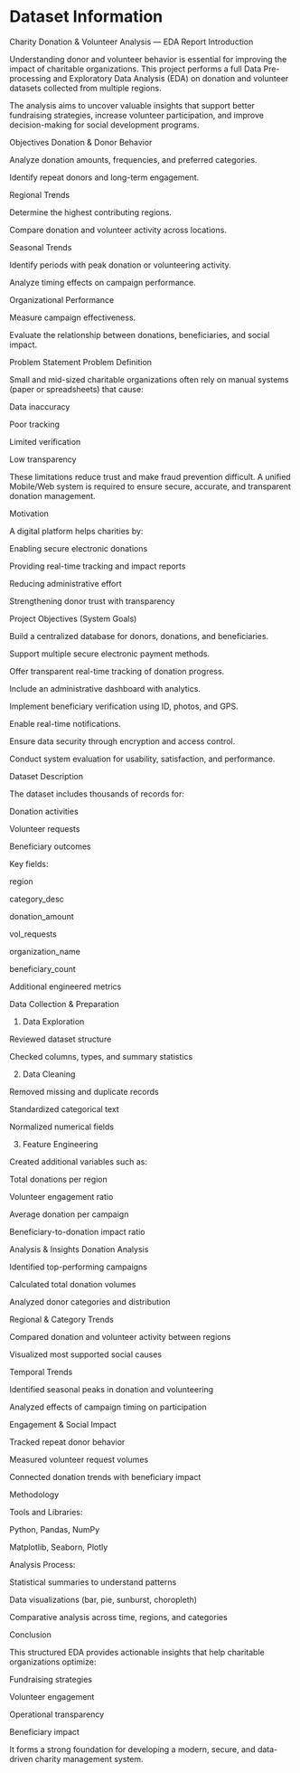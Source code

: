 # Dataset Information

Charity Donation & Volunteer Analysis — EDA Report
Introduction

Understanding donor and volunteer behavior is essential for improving the impact of charitable organizations.
This project performs a full Data Pre-processing and Exploratory Data Analysis (EDA) on donation and volunteer datasets collected from multiple regions.

The analysis aims to uncover valuable insights that support better fundraising strategies, increase volunteer participation, and improve decision-making for social development programs.

Objectives
Donation & Donor Behavior

Analyze donation amounts, frequencies, and preferred categories.

Identify repeat donors and long-term engagement.

Regional Trends

Determine the highest contributing regions.

Compare donation and volunteer activity across locations.

Seasonal Trends

Identify periods with peak donation or volunteering activity.

Analyze timing effects on campaign performance.

Organizational Performance

Measure campaign effectiveness.

Evaluate the relationship between donations, beneficiaries, and social impact.

Problem Statement
Problem Definition

Small and mid-sized charitable organizations often rely on manual systems (paper or spreadsheets) that cause:

Data inaccuracy

Poor tracking

Limited verification

Low transparency

These limitations reduce trust and make fraud prevention difficult.
A unified Mobile/Web system is required to ensure secure, accurate, and transparent donation management.

Motivation

A digital platform helps charities by:

Enabling secure electronic donations

Providing real-time tracking and impact reports

Reducing administrative effort

Strengthening donor trust with transparency

Project Objectives (System Goals)

Build a centralized database for donors, donations, and beneficiaries.

Support multiple secure electronic payment methods.

Offer transparent real-time tracking of donation progress.

Include an administrative dashboard with analytics.

Implement beneficiary verification using ID, photos, and GPS.

Enable real-time notifications.

Ensure data security through encryption and access control.

Conduct system evaluation for usability, satisfaction, and performance.

Dataset Description

The dataset includes thousands of records for:

Donation activities

Volunteer requests

Beneficiary outcomes

Key fields:

region

category_desc

donation_amount

vol_requests

organization_name

beneficiary_count

Additional engineered metrics

Data Collection & Preparation
1. Data Exploration

Reviewed dataset structure

Checked columns, types, and summary statistics

2. Data Cleaning

Removed missing and duplicate records

Standardized categorical text

Normalized numerical fields

3. Feature Engineering

Created additional variables such as:

Total donations per region

Volunteer engagement ratio

Average donation per campaign

Beneficiary-to-donation impact ratio

Analysis & Insights
Donation Analysis

Identified top-performing campaigns

Calculated total donation volumes

Analyzed donor categories and distribution

Regional & Category Trends

Compared donation and volunteer activity between regions

Visualized most supported social causes

Temporal Trends

Identified seasonal peaks in donation and volunteering

Analyzed effects of campaign timing on participation

Engagement & Social Impact

Tracked repeat donor behavior

Measured volunteer request volumes

Connected donation trends with beneficiary impact

Methodology

Tools and Libraries:

Python, Pandas, NumPy

Matplotlib, Seaborn, Plotly

Analysis Process:

Statistical summaries to understand patterns

Data visualizations (bar, pie, sunburst, choropleth)

Comparative analysis across time, regions, and categories

Conclusion

This structured EDA provides actionable insights that help charitable organizations optimize:

Fundraising strategies

Volunteer engagement

Operational transparency

Beneficiary impact

It forms a strong foundation for developing a modern, secure, and data-driven charity management system.
